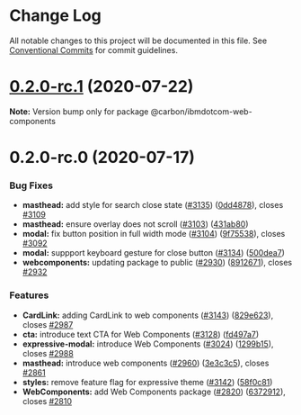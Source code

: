 # Change Log

All notable changes to this project will be documented in this file.
See [Conventional Commits](https://conventionalcommits.org) for commit guidelines.

# [0.2.0-rc.1](https://github.com/carbon-design-system/ibm-dotcom-library/tree/master/packages/web-components/compare/@carbon/ibmdotcom-web-components@0.2.0-rc.0...@carbon/ibmdotcom-web-components@0.2.0-rc.1) (2020-07-22)

**Note:** Version bump only for package @carbon/ibmdotcom-web-components

# 0.2.0-rc.0 (2020-07-17)

### Bug Fixes

- **masthead:** add style for search close state ([#3135](https://github.com/carbon-design-system/ibm-dotcom-library/tree/master/packages/web-components/issues/3135)) ([0dd4878](https://github.com/carbon-design-system/ibm-dotcom-library/tree/master/packages/web-components/commit/0dd4878)), closes [#3109](https://github.com/carbon-design-system/ibm-dotcom-library/tree/master/packages/web-components/issues/3109)
- **masthead:** ensure overlay does not scroll ([#3103](https://github.com/carbon-design-system/ibm-dotcom-library/tree/master/packages/web-components/issues/3103)) ([431ab80](https://github.com/carbon-design-system/ibm-dotcom-library/tree/master/packages/web-components/commit/431ab80))
- **modal:** fix button position in full width mode ([#3104](https://github.com/carbon-design-system/ibm-dotcom-library/tree/master/packages/web-components/issues/3104)) ([9f75538](https://github.com/carbon-design-system/ibm-dotcom-library/tree/master/packages/web-components/commit/9f75538)), closes [#3092](https://github.com/carbon-design-system/ibm-dotcom-library/tree/master/packages/web-components/issues/3092)
- **modal:** suppport keyboard gesture for close button ([#3134](https://github.com/carbon-design-system/ibm-dotcom-library/tree/master/packages/web-components/issues/3134)) ([500dea7](https://github.com/carbon-design-system/ibm-dotcom-library/tree/master/packages/web-components/commit/500dea7))
- **webcomponents:** updating package to public ([#2930](https://github.com/carbon-design-system/ibm-dotcom-library/tree/master/packages/web-components/issues/2930)) ([8912671](https://github.com/carbon-design-system/ibm-dotcom-library/tree/master/packages/web-components/commit/8912671)), closes [#2932](https://github.com/carbon-design-system/ibm-dotcom-library/tree/master/packages/web-components/issues/2932)

### Features

- **CardLink:** adding CardLink to web components ([#3143](https://github.com/carbon-design-system/ibm-dotcom-library/tree/master/packages/web-components/issues/3143)) ([829e623](https://github.com/carbon-design-system/ibm-dotcom-library/tree/master/packages/web-components/commit/829e623)), closes [#2987](https://github.com/carbon-design-system/ibm-dotcom-library/tree/master/packages/web-components/issues/2987)
- **cta:** introduce text CTA for Web Components ([#3128](https://github.com/carbon-design-system/ibm-dotcom-library/tree/master/packages/web-components/issues/3128)) ([fd497a7](https://github.com/carbon-design-system/ibm-dotcom-library/tree/master/packages/web-components/commit/fd497a7))
- **expressive-modal:** introduce Web Components ([#3024](https://github.com/carbon-design-system/ibm-dotcom-library/tree/master/packages/web-components/issues/3024)) ([1299b15](https://github.com/carbon-design-system/ibm-dotcom-library/tree/master/packages/web-components/commit/1299b15)), closes [#2988](https://github.com/carbon-design-system/ibm-dotcom-library/tree/master/packages/web-components/issues/2988)
- **masthead:** introduce web components ([#2960](https://github.com/carbon-design-system/ibm-dotcom-library/tree/master/packages/web-components/issues/2960)) ([3e3c3c5](https://github.com/carbon-design-system/ibm-dotcom-library/tree/master/packages/web-components/commit/3e3c3c5)), closes [#2861](https://github.com/carbon-design-system/ibm-dotcom-library/tree/master/packages/web-components/issues/2861)
- **styles:** remove feature flag for expressive theme ([#3142](https://github.com/carbon-design-system/ibm-dotcom-library/tree/master/packages/web-components/issues/3142)) ([58f0c81](https://github.com/carbon-design-system/ibm-dotcom-library/tree/master/packages/web-components/commit/58f0c81))
- **WebComponents:** add Web Components package ([#2820](https://github.com/carbon-design-system/ibm-dotcom-library/tree/master/packages/web-components/issues/2820)) ([6372912](https://github.com/carbon-design-system/ibm-dotcom-library/tree/master/packages/web-components/commit/6372912)), closes [#2810](https://github.com/carbon-design-system/ibm-dotcom-library/tree/master/packages/web-components/issues/2810)
